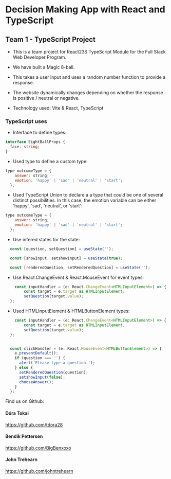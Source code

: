 # Decision Making App with React and TypeScript

## Team 1 - TypeScript Project

- This is a team project for React23S TypeScript Module for the Full Stack Web Developer Program.

- We have built a Magic 8-ball. 

- This takes a user input and uses a random number function to provide a response.

- The website dynamically changes depending on whether the response is positive / neutral or negative.

- Technology used: Vite & React, TypeScript

### TypeScript uses

- Interface to define types:

```ts
interface EightBallProps {
  face: string;
}
```

- Used type to define a custom type:

```js
type outcomeType = {
    answer: string;
    emotion: 'happy' | 'sad' | 'neutral' | 'start';
  };
```

- Used TypeScript Union to declare a a type that could be one of several distinct possibilities. In this case, the emotion variable can be either 'happy', 'sad', 'neutral', or 'start':

```js
type outcomeType = {
    answer: string;
    emotion: 'happy' | 'sad' | 'neutral' | 'start';
  };
```

- Use infered states for the state:

```ts
  const [question, setQuestion] = useState('');

  const [showInput, setshowInput] = useState(true);

  const [renderedQuestion, setRenderedQuestion] = useState('');
```

- Use React.ChangeEvent & React.MouseEvent for event types:

```ts
    const inputHandler = (e: React.ChangeEvent<HTMLInputElement>) => {
        const target = e.target as HTMLInputElement;
        setQuestion(target.value);
  };

```

- Used HTMLInputElement & HTMLButtonElement types:

```ts
    const inputHandler = (e: React.ChangeEvent<HTMLInputElement>) => {
        const target = e.target as HTMLInputElement;
        setQuestion(target.value);
  };

```

```ts

  const clickHandler = (e: React.MouseEvent<HTMLButtonElement>) => {
    e.preventDefault();
    if (question === '') {
      alert('Please type a question.');
    } else {
      setRenderedQuestion(question);
      setshowInput(false);
      chooseAnswer();
    }
  };
```



Find us on Github:

#### Dóra Tokai

https://github.com/tdora28

####  Bendik Pettersen 

https://github.com/BigBenxoxo

#### John Trehearn

https://github.com/johntrehearn



